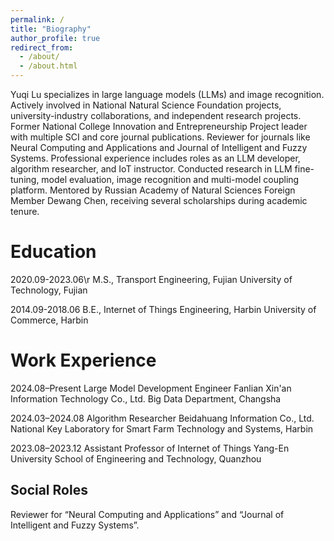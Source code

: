 ```yaml
---
permalink: /
title: "Biography"
author_profile: true
redirect_from: 
  - /about/
  - /about.html
---
```


Yuqi Lu specializes in large language models (LLMs) and image recognition. Actively involved in National Natural Science Foundation projects, university-industry collaborations, and independent research projects. Former National College Innovation and Entrepreneurship Project leader with multiple SCI and core journal publications. Reviewer for journals like Neural Computing and Applications and Journal of Intelligent and Fuzzy Systems. Professional experience includes roles as an LLM developer, algorithm researcher, and IoT instructor. Conducted research in LLM fine-tuning, model evaluation, image
recognition and multi-model coupling platform. Mentored by Russian Academy of Natural Sciences Foreign Member Dewang Chen, receiving several scholarships during academic tenure.

Education
======
2020.09-2023.06\r
M.S., Transport Engineering, Fujian University of Technology, Fujian

2014.09-2018.06
B.E., Internet of Things Engineering, Harbin University of Commerce, Harbin

Work Experience
======
2024.08–Present
Large Model Development Engineer 
Fanlian Xin'an Information Technology Co., Ltd. Big Data Department, Changsha

2024.03–2024.08
Algorithm Researcher 
Beidahuang Information Co., Ltd. National Key Laboratory for Smart Farm Technology and Systems, Harbin

2023.08–2023.12
Assistant Professor of Internet of Things
Yang-En University
School of Engineering and Technology, Quanzhou

Social Roles
------
Reviewer for “Neural Computing and Applications” and “Journal of Intelligent and Fuzzy Systems”.

